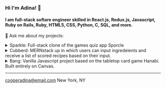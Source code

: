 ### Hi I'm Adina! 👋

#### I am full-stack softare engineer skilled in React.js, Redux.js, Javascript, Ruby on Rails, Ruby, HTML5, CSS, Python, C, SQL, and more.

💬 Ask me about my projects:
<details>
  <summary>Sparkle: Full-stack clone of the games quiz app Sporcle</summary>
  
  - [Live Link](https://sparkle-sporcle.herokuapp.com/)
  
  - [GitHub](https://github.com/arcoop/Sparkle)
  
  - [Cloned Site](https://www.sporcle.com/)
  
</details>

<details>
  <summary>Cubberd: MERNstack up in which users can input ingredeients and receive a list of scored recipes based on their input.</summary>
  
   - [Live Link](https://cubberd.herokuapp.com/login)
  
  - [GitHub](https://github.com/Monkwire3/Cubberd)
</details>


<details>
  <summary>Bang: Vanilla Javascript project based on the tabletop card game Hanabi. Built entirely on Canvas.</summary>
  
  - [Live Link](https://arcoop.github.io/Bang/)
  
  - [GitHub](https://github.com/arcoop/Bang)
</details>

***
cooperadina@email.com
New York, NY

<!--
**arcoop/arcoop** is a ✨ _special_ ✨ repository because its `README.md` (this file) appears on your GitHub profile.




Here are some ideas to get you started:

- 🔭 I’m currently working on ...
- 🌱 I’m currently learning ...
- 👯 I’m looking to collaborate on ...
- 🤔 I’m looking for help with ...
- 💬 Ask me about ...
- 📫 How to reach me: ...
- 😄 Pronouns: ...
- ⚡ Fun fact: ...
-->
